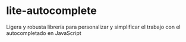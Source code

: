 # lite-autocomplete
Ligera y robusta librería para personalizar y simplificar el trabajo con el autocompletado en JavaScript
